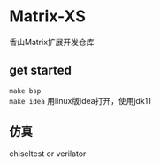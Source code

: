 # Matrix-XS
香山Matrix扩展开发仓库  
## get started
`make bsp`  
`make idea`
用linux版idea打开，使用jdk11  
## 仿真
chiseltest or verilator





